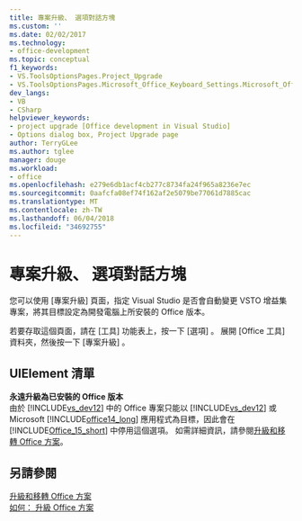 ```yaml
---
title: 專案升級、 選項對話方塊
ms.custom: ''
ms.date: 02/02/2017
ms.technology:
- office-development
ms.topic: conceptual
f1_keywords:
- VS.ToolsOptionsPages.Project_Upgrade
- VS.ToolsOptionsPages.Microsoft_Office_Keyboard_Settings.Microsoft_Office_Upgrade
dev_langs:
- VB
- CSharp
helpviewer_keywords:
- project upgrade [Office development in Visual Studio]
- Options dialog box, Project Upgrade page
author: TerryGLee
ms.author: tglee
manager: douge
ms.workload:
- office
ms.openlocfilehash: e279e6db1acf4cb277c8734fa24f965a8236e7ec
ms.sourcegitcommit: 0aafcfa08ef74f162af2e5079be77061d7885cac
ms.translationtype: MT
ms.contentlocale: zh-TW
ms.lasthandoff: 06/04/2018
ms.locfileid: "34692755"
---
```

# <a name="project-upgrade-options-dialog-box"></a>專案升級、 選項對話方塊
  您可以使用 [專案升級]  頁面，指定 Visual Studio 是否會自動變更 VSTO 增益集專案，將其目標設定為開發電腦上所安裝的 Office 版本。  
  
 若要存取這個頁面，請在 [工具]  功能表上，按一下 [選項] 。 展開 [Office 工具]  資料夾，然後按一下 [專案升級] 。  
  
## <a name="uielement-list"></a>UIElement 清單  
 **永遠升級為已安裝的 Office 版本**  
 由於 [!INCLUDE[vs_dev12](../vsto/includes/vs-dev12-md.md)] 中的 Office 專案只能以 [!INCLUDE[vs_dev12](../vsto/includes/vs-dev12-md.md)] 或 Microsoft [!INCLUDE[office14_long](../vsto/includes/office14-long-md.md)] 應用程式為目標，因此會在 [!INCLUDE[Office_15_short](../vsto/includes/office-15-short-md.md)] 中停用這個選項。 如需詳細資訊，請參閱[升級和移轉 Office 方案](../vsto/upgrading-and-migrating-office-solutions.md)。  
  
## <a name="see-also"></a>另請參閱  
 [升級和移轉 Office 方案](../vsto/upgrading-and-migrating-office-solutions.md)   
 [如何： 升級 Office 方案](http://msdn.microsoft.com/en-us/a269e539-b717-4680-a568-2152b070347e)  
  
  